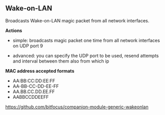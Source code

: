 ## Wake-on-LAN

Broadcasts Wake-on-LAN magic packet from all network interfaces.

**Actions**

- simple: broadcasts magic packet one time from all network interfaces on UDP port 9

- advanced: you can specify the UDP port to be used, resend attempts and interval between them also from which ip

**MAC address accepted formats**

- AA:BB:CC:DD:EE:FF
- AA-BB-CC-DD-EE-FF
- AA.BB.CC.DD.EE.FF
- AABBCCDDEEFF

https://github.com/bitfocus/companion-module-generic-wakeonlan